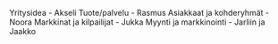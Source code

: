 Yritysidea - Akseli
Tuote/palvelu - Rasmus
Asiakkaat ja kohderyhmät - Noora
Markkinat ja kilpailijat - Jukka
Myynti ja markkinointi - Jarliin ja Jaakko